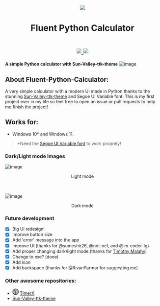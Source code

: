 <div align="center">
    <img src="https://github.com/HuyHung1408/Fluent-Python-Calculator/blob/main/Calculator.ico" width="100"></a> 
    <h1>Fluent Python Calculator<h1>    
    <a href="https://github.com/Futura-Py/Fluent-Python-Calculator/releases">
         <img src="https://user-images.githubusercontent.com/86362423/162710522-c40c4f39-a6b9-48bc-84bc-1c6b78319f01.png"
         width="200">
    </a>
    <a>
         <img src="https://user-images.githubusercontent.com/86362423/162727921-b1daf52f-48e4-404e-8a8c-9079acce6a4d.png"
         width="200">
    </a>
</div>

**A simple Python calculator with Sun-Valley-ttk-theme**
![image](https://user-images.githubusercontent.com/86362423/162603939-0b13040e-2647-4d5f-985a-4229db78c8d3.png)
  
## About Fluent-Python-Calculator:
  A very simple calculator with a modern UI made in Python thanks to the stunning [Sun-Valley-ttk-theme](https://github.com/rdbende/Sun-Valley-ttk-theme) and Segoe UI Variable font. This is my first project ever in my life so feel free to open an issue or pull requests to help me finish the project!

## Works for:
- Windows 10* and Windows 11.

>*Need the [Segoe UI Variable font](https://drive.google.com/uc?export=download&id=1sW6SDHGVdmw7fobYIJfxuZOzWq64oEqe) to work proprely!
 </div>

### Dark/Light mode images 

![image](https://user-images.githubusercontent.com/86362423/162604156-6c885ef5-f408-4d3b-909c-03f32b6c393a.png)
<div align="center">
Light mode
</div>
<br>
<br>

![image](https://user-images.githubusercontent.com/86362423/162604313-fd1e170c-3166-4b3c-a167-b9093fb5bdbe.png)
<div align="center">
Dark mode
</div>

### Future development
 - [X] Big UI redesign!
 - [X] Improve button size
 - [X] Add 'error' message into the app
 - [X] Improve UI (thanks for @sumeshir26, @not-nef, and @im-coder-lg)
 - [X] Add proper changing dark/light mode (thanks for [Timothy Malahy](https://github.com/TimothyMalahy))
 - [X] Change to exe? (done)
 - [X] Add icon
 - [X] Add backspace (thanks for @RivanParmar for suggesting me) 
 
### Other awesome repositories:
- <a><img src="https://raw.githubusercontent.com/Futura-Py/TimerX/master/assets/logo_new.png"
       width="20"> [TimerX](https://github.com/Futura-Py/TimerX)
- [Sun-Valley-ttk-theme](https://github.com/rdbende/Sun-Valley-ttk-theme)
